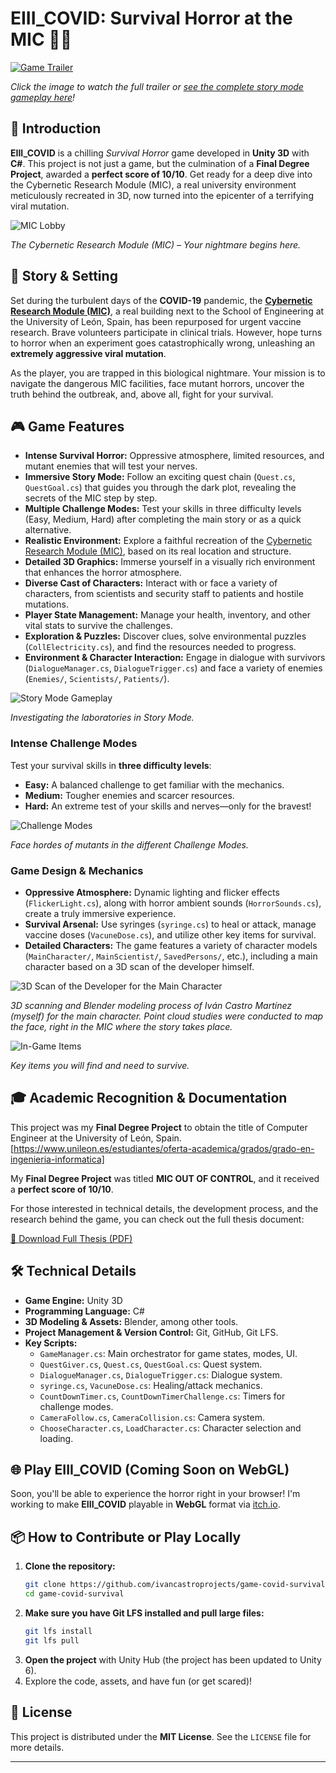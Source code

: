 # EIII_COVID: Survival Horror at the MIC 🧟🔬

[![Game Trailer](https://raw.githubusercontent.com/ivancastroprojects/game-covid-survival/main/Assets/Items/Videos/GIFTrailer.gif)](https://raw.githubusercontent.com/ivancastroprojects/game-covid-survival/main/Assets/Items/Videos/VideoTrailer.mp4)

*Click the image to watch the full trailer or [see the complete story mode gameplay here](https://raw.githubusercontent.com/ivancastroprojects/game-covid-survival/main/Assets/Items/Videos/VideoTrailer.mp4)!*

## 🚀 Introduction

**EIII_COVID** is a chilling *Survival Horror* game developed in **Unity 3D** with **C#**. This project is not just a game, but the culmination of a **Final Degree Project**, awarded a **perfect score of 10/10**. Get ready for a deep dive into the Cybernetic Research Module (MIC), a real university environment meticulously recreated in 3D, now turned into the epicenter of a terrifying viral mutation.

![MIC Lobby](https://raw.githubusercontent.com/ivancastroprojects/game-covid-survival/main/Assets/Items/Images/Pic_Lobby.png)

*The Cybernetic Research Module (MIC) – Your nightmare begins here.*

## 📜 Story & Setting

Set during the turbulent days of the **COVID-19** pandemic, the **[Cybernetic Research Module (MIC)](https://maps.app.goo.gl/ETBo1set8XJZKfSr7)**, a real building next to the School of Engineering at the University of León, Spain, has been repurposed for urgent vaccine research. Brave volunteers participate in clinical trials. However, hope turns to horror when an experiment goes catastrophically wrong, unleashing an **extremely aggressive viral mutation**.

As the player, you are trapped in this biological nightmare. Your mission is to navigate the dangerous MIC facilities, face mutant horrors, uncover the truth behind the outbreak, and, above all, fight for your survival.

## 🎮 Game Features

* **Intense Survival Horror:** Oppressive atmosphere, limited resources, and mutant enemies that will test your nerves.
* **Immersive Story Mode:** Follow an exciting quest chain (`Quest.cs`, `QuestGoal.cs`) that guides you through the dark plot, revealing the secrets of the MIC step by step.
* **Multiple Challenge Modes:** Test your skills in three difficulty levels (Easy, Medium, Hard) after completing the main story or as a quick alternative.
* **Realistic Environment:** Explore a faithful recreation of the [Cybernetic Research Module (MIC)](https://maps.app.goo.gl/ETBo1set8XJZKfSr7), based on its real location and structure.
* **Detailed 3D Graphics:** Immerse yourself in a visually rich environment that enhances the horror atmosphere.
* **Diverse Cast of Characters:** Interact with or face a variety of characters, from scientists and security staff to patients and hostile mutations.
* **Player State Management:** Manage your health, inventory, and other vital stats to survive the challenges.
* **Exploration & Puzzles:** Discover clues, solve environmental puzzles (`CollElectricity.cs`), and find the resources needed to progress.
* **Environment & Character Interaction:** Engage in dialogue with survivors (`DialogueManager.cs`, `DialogueTrigger.cs`) and face a variety of enemies (`Enemies/`, `Scientists/`, `Patients/`).

![Story Mode Gameplay](https://raw.githubusercontent.com/ivancastroprojects/game-covid-survival/main/Assets/Items/Images/Pic_StoryModeGameplay.png)

*Investigating the laboratories in Story Mode.*

### Intense Challenge Modes
Test your survival skills in **three difficulty levels**:
* **Easy:** A balanced challenge to get familiar with the mechanics.
* **Medium:** Tougher enemies and scarcer resources.
* **Hard:** An extreme test of your skills and nerves—only for the bravest!

![Challenge Modes](https://raw.githubusercontent.com/ivancastroprojects/game-covid-survival/main/Assets/Items/Images/Pic_ChallengeModesGameplay.png)

*Face hordes of mutants in the different Challenge Modes.*

### Game Design & Mechanics
* **Oppressive Atmosphere:** Dynamic lighting and flicker effects (`FlickerLight.cs`), along with horror ambient sounds (`HorrorSounds.cs`), create a truly immersive experience.
* **Survival Arsenal:** Use syringes (`syringe.cs`) to heal or attack, manage vaccine doses (`VacuneDose.cs`), and utilize other key items for survival.
* **Detailed Characters:** The game features a variety of character models (`MainCharacter/`, `MainScientist/`, `SavedPersons/`, etc.), including a main character based on a 3D scan of the developer himself.

![3D Scan of the Developer for the Main Character](https://raw.githubusercontent.com/ivancastroprojects/game-covid-survival/main/Assets/Items/Images/Pic_MeScanned3D.png)

*3D scanning and Blender modeling process of Iván Castro Martínez (myself) for the main character. Point cloud studies were conducted to map the face, right in the MIC where the story takes place.*

![In-Game Items](https://raw.githubusercontent.com/ivancastroprojects/game-covid-survival/main/Assets/Items/Images/Pic_ItemsInGameAvailable.png)

*Key items you will find and need to survive.*

## 🎓 Academic Recognition & Documentation

This project was my **Final Degree Project** to obtain the title of Computer Engineer at the University of León, Spain. [https://www.unileon.es/estudiantes/oferta-academica/grados/grado-en-ingenieria-informatica]

My **Final Degree Project** was titled **MIC OUT OF CONTROL**, and it received a **perfect score of 10/10**.

For those interested in technical details, the development process, and the research behind the game, you can check out the full thesis document:

[📜 Download Full Thesis (PDF)](https://raw.githubusercontent.com/ivancastroprojects/game-covid-survival/main/tfg.pdf)

## 🛠️ Technical Details

* **Game Engine:** Unity 3D
* **Programming Language:** C#
* **3D Modeling & Assets:** Blender, among other tools.
* **Project Management & Version Control:** Git, GitHub, Git LFS.
* **Key Scripts:**
    * `GameManager.cs`: Main orchestrator for game states, modes, UI.
    * `QuestGiver.cs`, `Quest.cs`, `QuestGoal.cs`: Quest system.
    * `DialogueManager.cs`, `DialogueTrigger.cs`: Dialogue system.
    * `syringe.cs`, `VacuneDose.cs`: Healing/attack mechanics.
    * `CountDownTimer.cs`, `CountDownTimerChallenge.cs`: Timers for challenge modes.
    * `CameraFollow.cs`, `CameraCollision.cs`: Camera system.
    * `ChooseCharacter.cs`, `LoadCharacter.cs`: Character selection and loading.

## 🌐 Play EIII_COVID (Coming Soon on WebGL)

Soon, you'll be able to experience the horror right in your browser! I'm working to make **EIII_COVID** playable in **WebGL** format via [itch.io](https://ivanintech.com/projects/game-covid-survival/).

## 📦 How to Contribute or Play Locally

1. **Clone the repository:**
    ```bash
    git clone https://github.com/ivancastroprojects/game-covid-survival.git
    cd game-covid-survival
    ```
2. **Make sure you have Git LFS installed and pull large files:**
    ```bash
    git lfs install
    git lfs pull
    ```
3. **Open the project** with Unity Hub (the project has been updated to Unity 6).
4. Explore the code, assets, and have fun (or get scared)!

## 📄 License

This project is distributed under the **MIT License**. See the `LICENSE` file for more details.

---
